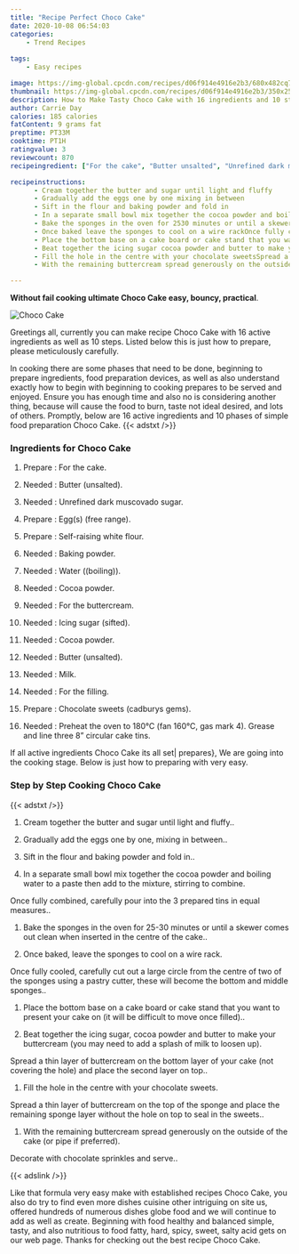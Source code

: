 ```yaml
---
title: "Recipe Perfect Choco Cake"
date: 2020-10-08 06:54:03
categories:
    - Trend Recipes
    
tags:
    - Easy recipes

image: https://img-global.cpcdn.com/recipes/d06f914e4916e2b3/680x482cq70/choco-cake-recipe-main-photo.jpg
thumbnail: https://img-global.cpcdn.com/recipes/d06f914e4916e2b3/350x250cq70/choco-cake-recipe-main-photo.jpg
description: How to Make Tasty Choco Cake with 16 ingredients and 10 stages of easy cooking.
author: Carrie Day
calories: 185 calories
fatContent: 9 grams fat
preptime: PT33M
cooktime: PT1H
ratingvalue: 3
reviewcount: 870
recipeingredient: ["For the cake", "Butter unsalted", "Unrefined dark muscovado sugar", "Eggs free range", "Selfraising white flour", "Baking powder", "Water boiling", "Cocoa powder", "For the buttercream", "Icing sugar sifted", "Cocoa powder", "Butter unsalted", "Milk", "For the filling", "Chocolate sweets cadburys gems", "Preheat the oven to 180C fan 160C gas mark 4 Grease and line three 8 circular cake tins"]

recipeinstructions: 
      - Cream together the butter and sugar until light and fluffy 
      - Gradually add the eggs one by one mixing in between 
      - Sift in the flour and baking powder and fold in 
      - In a separate small bowl mix together the cocoa powder and boiling water to a paste then add to the mixture stirring to combineOnce fully combined carefully pour into the 3 prepared tins in equal measures 
      - Bake the sponges in the oven for 2530 minutes or until a skewer comes out clean when inserted in the centre of the cake 
      - Once baked leave the sponges to cool on a wire rackOnce fully cooled carefully cut out a large circle from the centre of two of the sponges using a pastry cutter these will become the bottom and middle sponges 
      - Place the bottom base on a cake board or cake stand that you want to present your cake on it will be difficult to move once filled 
      - Beat together the icing sugar cocoa powder and butter to make your buttercream you may need to add a splash of milk to loosen upSpread a thin layer of buttercream on the bottom layer of your cake not covering the hole and place the second layer on top 
      - Fill the hole in the centre with your chocolate sweetsSpread a thin layer of buttercream on the top of the sponge and place the remaining sponge layer without the hole on top to seal in the sweets 
      - With the remaining buttercream spread generously on the outside of the cake or pipe if preferredDecorate with chocolate sprinkles and serve

---
```




**Without fail cooking ultimate Choco Cake easy, bouncy, practical**. 


![Choco Cake](https://img-global.cpcdn.com/recipes/d06f914e4916e2b3/680x482cq70/choco-cake-recipe-main-photo.jpg "Choco Cake")




Greetings all, currently you can make recipe Choco Cake with 16 active ingredients as well as 10 steps. Listed below this is just how to prepare, please meticulously carefully.

In cooking there are some phases that need to be done, beginning to prepare ingredients, food preparation devices, as well as also understand exactly how to begin with beginning to cooking prepares to be served and enjoyed. Ensure you has enough time and also no is considering another thing, because will cause the food to burn, taste not ideal desired, and lots of others. Promptly, below are 16 active ingredients and 10 phases of simple food preparation Choco Cake.
{{< adstxt />}}

### Ingredients for Choco Cake


1. Prepare  : For the cake.

1. Needed  : Butter (unsalted).

1. Needed  : Unrefined dark muscovado sugar.

1. Prepare  : Egg(s) (free range).

1. Prepare  : Self-raising white flour.

1. Needed  : Baking powder.

1. Needed  : Water ((boiling)).

1. Needed  : Cocoa powder.

1. Needed  : For the buttercream.

1. Needed  : Icing sugar (sifted).

1. Needed  : Cocoa powder.

1. Needed  : Butter (unsalted).

1. Needed  : Milk.

1. Needed  : For the filling.

1. Prepare  : Chocolate sweets (cadburys gems).

1. Needed  : Preheat the oven to 180°C (fan 160°C, gas mark 4). Grease and line three 8” circular cake tins.



If all active ingredients Choco Cake its all set| prepares}, We are going into the cooking stage. Below is just how to preparing with very easy.

### Step by Step Cooking Choco Cake

{{< adstxt />}}


1. Cream together the butter and sugar until light and fluffy..



1. Gradually add the eggs one by one, mixing in between..



1. Sift in the flour and baking powder and fold in..



1. In a separate small bowl mix together the cocoa powder and boiling water to a paste then add to the mixture, stirring to combine.

Once fully combined, carefully pour into the 3 prepared tins in equal measures..



1. Bake the sponges in the oven for 25-30 minutes or until a skewer comes out clean when inserted in the centre of the cake..



1. Once baked, leave the sponges to cool on a wire rack.

Once fully cooled, carefully cut out a large circle from the centre of two of the sponges using a pastry cutter, these will become the bottom and middle sponges..



1. Place the bottom base on a cake board or cake stand that you want to present your cake on (it will be difficult to move once filled)..



1. Beat together the icing sugar, cocoa powder and butter to make your buttercream (you may need to add a splash of milk to loosen up).

Spread a thin layer of buttercream on the bottom layer of your cake (not covering the hole) and place the second layer on top..



1. Fill the hole in the centre with your chocolate sweets.

Spread a thin layer of buttercream on the top of the sponge and place the remaining sponge layer without the hole on top to seal in the sweets..



1. With the remaining buttercream spread generously on the outside of the cake (or pipe if preferred).

Decorate with chocolate sprinkles and serve..





{{< adslink />}}

Like that formula very easy make with established recipes Choco Cake, you also do try to find even more dishes cuisine other intriguing on site us, offered hundreds of numerous dishes globe food and we will continue to add as well as create. Beginning with food healthy and balanced simple, tasty, and also nutritious to food fatty, hard, spicy, sweet, salty acid gets on our web page. Thanks for checking out the best recipe Choco Cake.
